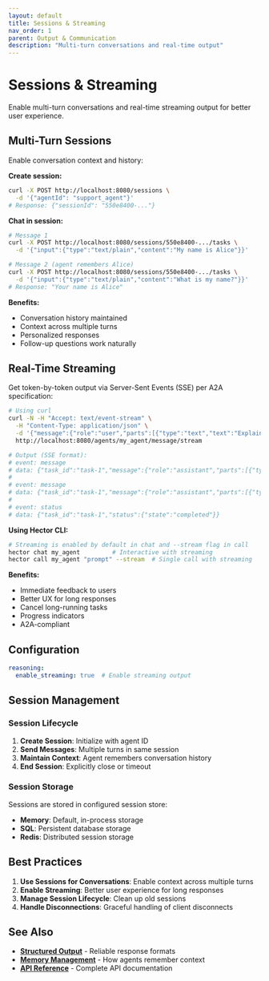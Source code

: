 ```yaml
---
layout: default
title: Sessions & Streaming
nav_order: 1
parent: Output & Communication
description: "Multi-turn conversations and real-time output"
---
```


# Sessions & Streaming

Enable multi-turn conversations and real-time streaming output for better user experience.

## Multi-Turn Sessions

Enable conversation context and history:

**Create session:**
```bash
curl -X POST http://localhost:8080/sessions \
  -d '{"agentId": "support_agent"}'
# Response: {"sessionId": "550e8400-..."}
```

**Chat in session:**
```bash
# Message 1
curl -X POST http://localhost:8080/sessions/550e8400-.../tasks \
  -d '{"input":{"type":"text/plain","content":"My name is Alice"}}'

# Message 2 (agent remembers Alice)
curl -X POST http://localhost:8080/sessions/550e8400-.../tasks \
  -d '{"input":{"type":"text/plain","content":"What is my name?"}}'
# Response: "Your name is Alice"
```

**Benefits:**
- Conversation history maintained
- Context across multiple turns
- Personalized responses
- Follow-up questions work naturally

## Real-Time Streaming

Get token-by-token output via Server-Sent Events (SSE) per A2A specification:

```bash
# Using curl
curl -N -H "Accept: text/event-stream" \
  -H "Content-Type: application/json" \
  -d '{"message":{"role":"user","parts":[{"type":"text","text":"Explain quantum computing"}]}}' \
  http://localhost:8080/agents/my_agent/message/stream

# Output (SSE format):
# event: message
# data: {"task_id":"task-1","message":{"role":"assistant","parts":[{"type":"text","text":"Quantum"}]}}
#
# event: message
# data: {"task_id":"task-1","message":{"role":"assistant","parts":[{"type":"text","text":" computing"}]}}
#
# event: status
# data: {"task_id":"task-1","status":{"state":"completed"}}
```

**Using Hector CLI:**
```bash
# Streaming is enabled by default in chat and --stream flag in call
hector chat my_agent         # Interactive with streaming
hector call my_agent "prompt" --stream  # Single call with streaming
```

**Benefits:**
- Immediate feedback to users
- Better UX for long responses
- Cancel long-running tasks
- Progress indicators
- A2A-compliant

## Configuration

```yaml
reasoning:
  enable_streaming: true  # Enable streaming output
```

## Session Management

### Session Lifecycle

1. **Create Session**: Initialize with agent ID
2. **Send Messages**: Multiple turns in same session
3. **Maintain Context**: Agent remembers conversation history
4. **End Session**: Explicitly close or timeout

### Session Storage

Sessions are stored in configured session store:
- **Memory**: Default, in-process storage
- **SQL**: Persistent database storage
- **Redis**: Distributed session storage

## Best Practices

1. **Use Sessions for Conversations**: Enable context across multiple turns
2. **Enable Streaming**: Better user experience for long responses
3. **Manage Session Lifecycle**: Clean up old sessions
4. **Handle Disconnections**: Graceful handling of client disconnects

## See Also

- **[Structured Output](structured-output)** - Reliable response formats
- **[Memory Management](../memory-context)** - How agents remember context
- **[API Reference](../../reference/API_REFERENCE)** - Complete API documentation
